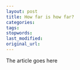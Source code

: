 ```yaml
---
layout: post
title: How far is how far?
categories:
tags:
stopwords:
last_modified:
original_url: 
---
```


The article goes here

